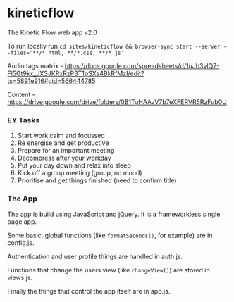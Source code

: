 # kineticflow
The Kinetic Flow web app v2.0  

To run locally run `cd sites/kineticflow && browser-sync start --server --files='**/*.html, **/*.css, **/*.js'`

Audio tags matrix - https://docs.google.com/spreadsheets/d/1uJb3vlQ7-Fl5Gt9kx_JXSJKRxRzP3T1pSXs4BkRfMzI/edit?ts=5891e916#gid=566444785

Content - https://drive.google.com/drive/folders/0B1TgHAAvV7b7eXFERVR5RzFub0U

### EY Tasks
1. Start work calm and focussed
2. Re energise and get productive
3. Prepare for an important meeting
4. Decompress after your workday
5. Put your day down and relax into sleep
6. Kick off a group meeting (group, no mood)
7. Prioritise and get things finished (need to confirm title)

### The App

The app is build using JavaScript and jQuery. It is a frameworkless single page app.

Some basic, global functions (like `formatSeconds()`, for example) are in config.js.

Authentication and user profile things are handled in auth.js.

Functions that change the users view (like `changeView()`) are stored in views.js.

Finally the things that control the app itself are in app.js. 
